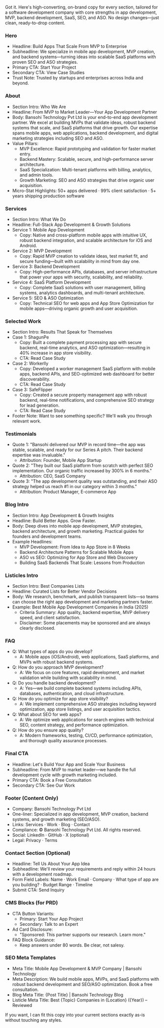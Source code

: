 Got it. Here's high-converting, on-brand copy for every section, tailored for a software development company with core strengths in app development, MVP, backend development, SaaS, SEO, and ASO. No design changes—just clean, ready-to-drop content.

### Hero
- Headline: Build Apps That Scale From MVP to Enterprise
- Subheadline: We specialize in mobile app development, MVP creation, and backend systems—turning ideas into scalable SaaS platforms with proven SEO and ASO strategies.
- Primary CTA: Start Your Project
- Secondary CTA: View Case Studies
- Trust Note: Trusted by startups and enterprises across India and beyond.

### About
- Section Intro: Who We Are
- Headline: From MVP to Market Leader—Your App Development Partner
- Body: Bansohi Technology Pvt Ltd is your end-to-end app development partner. We excel at building MVPs that validate ideas, robust backend systems that scale, and SaaS platforms that drive growth. Our expertise spans mobile apps, web applications, backend development, and digital marketing strategies including SEO and ASO.
- Value Pillars:
  - MVP Excellence: Rapid prototyping and validation for faster market entry.
  - Backend Mastery: Scalable, secure, and high-performance server architecture.
  - SaaS Specialization: Multi-tenant platforms with billing, analytics, and admin tools.
  - Growth Marketing: SEO and ASO strategies that drive organic user acquisition.
- Micro-Stat Highlights: 50+ apps delivered · 99% client satisfaction · 5+ years shipping production software

### Services
- Section Intro: What We Do
- Headline: Full-Stack App Development & Growth Solutions
- Service 1: Mobile App Development
  - Copy: Native and cross-platform mobile apps with intuitive UX, robust backend integration, and scalable architecture for iOS and Android.
- Service 2: MVP Development
  - Copy: Rapid MVP creation to validate ideas, test market fit, and secure funding—built with scalability in mind from day one.
- Service 3: Backend Development
  - Copy: High-performance APIs, databases, and server infrastructure that power your apps with security, scalability, and reliability.
- Service 4: SaaS Platform Development
  - Copy: Complete SaaS solutions with user management, billing systems, analytics dashboards, and multi-tenant architecture.
- Service 5: SEO & ASO Optimization
  - Copy: Technical SEO for web apps and App Store Optimization for mobile apps—driving organic growth and user acquisition.

### Selected Work
- Section Intro: Results That Speak for Themselves
- Case 1: ShagunPe
  - Copy: Built a complete payment processing app with secure backend, real-time analytics, and ASO optimization—resulting in 40% increase in app store visibility.
  - CTA: Read Case Study
- Case 2: Workerlly
  - Copy: Developed a worker management SaaS platform with mobile apps, backend APIs, and SEO-optimized web dashboard for better discoverability.
  - CTA: Read Case Study
- Case 3: SafeFlipper
  - Copy: Created a secure property management app with robust backend, real-time notifications, and comprehensive SEO strategy for lead generation.
  - CTA: Read Case Study
- Footer Note: Want to see something specific? We'll walk you through relevant work.

### Testimonials
- Quote 1: "Bansohi delivered our MVP in record time—the app was stable, scalable, and ready for our Series A pitch. Their backend expertise was invaluable."
  - Attribution: Founder, Mobile App Startup
- Quote 2: "They built our SaaS platform from scratch with perfect SEO implementation. Our organic traffic increased by 300% in 6 months."
  - Attribution: CEO, SaaS Company
- Quote 3: "The app development quality was outstanding, and their ASO strategy helped us reach #1 in our category within 3 months."
  - Attribution: Product Manager, E-commerce App

### Blog Intro
- Section Intro: App Development & Growth Insights
- Headline: Build Better Apps. Grow Faster.
- Body: Deep dives into mobile app development, MVP strategies, backend architecture, and growth marketing. Practical guides for founders and development teams.
- Example Headlines:
  - MVP Development: From Idea to App Store in 8 Weeks
  - Backend Architecture Patterns for Scalable Mobile Apps
  - ASO vs SEO: Optimizing for App Store and Web Discovery
  - Building SaaS Backends That Scale: Lessons from Production

### Listicles Intro
- Section Intro: Best Companies Lists
- Headline: Curated Lists for Better Vendor Decisions
- Body: We research, benchmark, and publish transparent lists—so teams can choose the right app development and marketing partners faster.
- Example: Best Mobile App Development Companies in India (2025)
  - Criteria Summary: App quality, backend expertise, MVP delivery speed, and client satisfaction.
  - Disclaimer: Some placements may be sponsored and are always clearly disclosed.

### FAQ
- Q: What types of apps do you develop?
  - A: Mobile apps (iOS/Android), web applications, SaaS platforms, and MVPs with robust backend systems.
- Q: How do you approach MVP development?
  - A: We focus on core features, rapid development, and market validation while building with scalability in mind.
- Q: Do you handle backend development?
  - A: Yes—we build complete backend systems including APIs, databases, authentication, and cloud infrastructure.
- Q: How do you optimize for app store visibility?
  - A: We implement comprehensive ASO strategies including keyword optimization, app store listings, and user acquisition tactics.
- Q: What about SEO for web apps?
  - A: We optimize web applications for search engines with technical SEO, content strategy, and performance optimization.
- Q: How do you ensure app quality?
  - A: Modern frameworks, testing, CI/CD, performance optimization, and thorough quality assurance processes.

### Final CTA
- Headline: Let's Build Your App and Scale Your Business
- Subheadline: From MVP to market leader—we handle the full development cycle with growth marketing included.
- Primary CTA: Book a Free Consultation
- Secondary CTA: See Our Work

### Footer (Content Only)
- Company: Bansohi Technology Pvt Ltd
- One-liner: Specialized in app development, MVP creation, backend systems, and growth marketing (SEO/ASO).
- Links: Services · Work · Blog · Contact
- Compliance: © Bansohi Technology Pvt Ltd. All rights reserved.
- Social: LinkedIn · GitHub · X (optional)
- Legal: Privacy · Terms

### Contact Section (Optional)
- Headline: Tell Us About Your App Idea
- Subheadline: We'll review your requirements and reply within 24 hours with a development roadmap.
- Form Field Labels: Name · Work Email · Company · What type of app are you building? · Budget Range · Timeline
- Submit CTA: Send Inquiry

### CMS Blocks (for PRD)
- CTA Button Variants:
  - Primary: Start Your App Project
  - Secondary: Talk to an Expert
- Ad Card Disclosure:
  - "Sponsored: This partner supports our research. Learn more."
- FAQ Block Guidance:
  - Keep answers under 80 words. Be clear, not salesy.

### SEO Meta Templates
- Meta Title: Mobile App Development & MVP Company | Bansohi Technology
- Meta Description: We build mobile apps, MVPs, and SaaS platforms with robust backend development and SEO/ASO optimization. Book a free consultation.
- Blog Meta Title: {Post Title} | Bansohi Technology Blog
- Listicle Meta Title: Best {Topic} Companies in {Location} ({Year}) – Reviewed

If you want, I can fit this copy into your current sections exactly as-is without touching any styles.